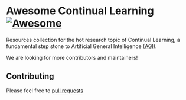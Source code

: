 # Awesome Continual Learning  [![Awesome](https://cdn.rawgit.com/sindresorhus/awesome/d7305f38d29fed78fa85652e3a63e154dd8e8829/media/badge.svg)](https://github.com/sindresorhus/awesome)

Resources collection for the hot research topic of Continual Learning, a fundamental step stone to Artificial General Intelligence ([AGI](https://en.wikipedia.org/wiki/Artificial_general_intelligence)).

We are looking for more contributors and maintainers!

## Contributing
Please feel free to [pull requests](https://github.com/szrlee/awesome-continual-learning/pulls)
